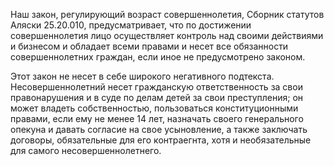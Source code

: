 Наш закон, регулирующий возраст совершеннолетия, Сборник статутов Аляски 25.20.010, предусматривает, что по достижении совершеннолетия лицо осуществляет контроль над своими действиями и бизнесом и обладает всеми правами и несет все обязанности совершеннолетних граждан, если иное не предусмотрено законом.

Этот закон не несет в себе широкого негативного подтекста. Несовершеннолетний несет гражданскую ответственность за свои правонарушения и в суде по делам детей за свои преступления; он может владеть собственностью, пользоваться конституционными правами, если ему не менее 14 лет, назначать своего генерального опекуна и давать согласие на свое усыновление, а также заключать договоры, обязательные для его контраегнта, хотя и необязательные для самого несовершеннолетнего.
